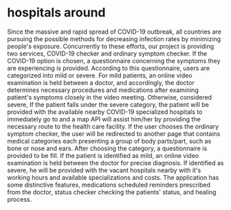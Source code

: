 # hospitals around
 Since the massive and rapid spread of COVID-19 outbreak, all countries are pursuing the
possible methods for decreasing infection rates by minimizing people's exposure. Concurrently
to these efforts, our project is providing two services, COVID-19 checker and ordinary symptom
checker.
If the COVID-19 option is chosen, a questionnaire concerning the symptoms they are
experiencing is provided. According to this questionnaire, users are categorized into mild or
severe. For mild patients, an online video examination is held between a doctor, and
accordingly, the doctor determines necessary procedures and medications after examining
patient's symptoms closely in the video meeting. Otherwise, considered severe, If the patient
falls under the severe category, the patient will be provided with the available nearby COVID-19
specialized hospitals to immediately go to and a map API will assist him/her by providing the
necessary route to the health care facility.
If the user chooses the ordinary symptom checker, the user will be redirected to another page
that contains medical categories each presenting a group of body parts/part, such as bone or
nose and ears. After choosing the category, a questionnaire is provided to be fill. If the patient is
identified as mild, an online video examination is held between the doctor for precise diagnosis.
If identified as severe, he will be provided with the vacant hospitals nearby with it's working
hours and available specializations and costs.
The application has some distinctive features, medications scheduled reminders prescribed
from the doctor, status checker checking the patients' status, and healing process.
